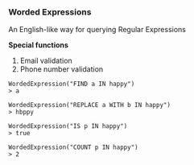 ### Worded Expressions
An English-like way for querying Regular Expressions

**Special functions**

1. Email validation
2. Phone number validation

```console
WordedExpression("FIND a IN happy")
> a

WordedExpression("REPLACE a WITH b IN happy")
> hbppy

WordedExpression("IS p IN happy")
> true

WordedExpression("COUNT p IN happy")
> 2
```
